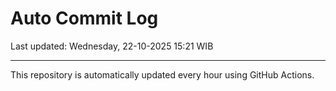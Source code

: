 # Auto Commit Log

Last updated: Wednesday, 22-10-2025 15:21 WIB

---

This repository is automatically updated every hour using GitHub Actions.
